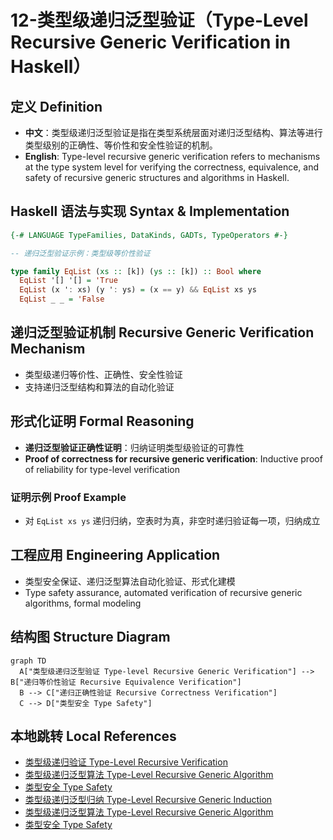 # 12-类型级递归泛型验证（Type-Level Recursive Generic Verification in Haskell）

## 定义 Definition

- **中文**：类型级递归泛型验证是指在类型系统层面对递归泛型结构、算法等进行类型级别的正确性、等价性和安全性验证的机制。
- **English**: Type-level recursive generic verification refers to mechanisms at the type system level for verifying the correctness, equivalence, and safety of recursive generic structures and algorithms in Haskell.

## Haskell 语法与实现 Syntax & Implementation

```haskell
{-# LANGUAGE TypeFamilies, DataKinds, GADTs, TypeOperators #-}

-- 递归泛型验证示例：类型级等价性验证

type family EqList (xs :: [k]) (ys :: [k]) :: Bool where
  EqList '[] '[] = 'True
  EqList (x ': xs) (y ': ys) = (x == y) && EqList xs ys
  EqList _ _ = 'False
```

## 递归泛型验证机制 Recursive Generic Verification Mechanism

- 类型级递归等价性、正确性、安全性验证
- 支持递归泛型结构和算法的自动化验证

## 形式化证明 Formal Reasoning

- **递归泛型验证正确性证明**：归纳证明类型级验证的可靠性
- **Proof of correctness for recursive generic verification**: Inductive proof of reliability for type-level verification

### 证明示例 Proof Example

- 对 `EqList xs ys` 递归归纳，空表时为真，非空时递归验证每一项，归纳成立

## 工程应用 Engineering Application

- 类型安全保证、递归泛型算法自动化验证、形式化建模
- Type safety assurance, automated verification of recursive generic algorithms, formal modeling

## 结构图 Structure Diagram

```mermaid
graph TD
  A["类型级递归泛型验证 Type-level Recursive Generic Verification"] --> B["递归等价性验证 Recursive Equivalence Verification"]
  B --> C["递归正确性验证 Recursive Correctness Verification"]
  C --> D["类型安全 Type Safety"]
```

## 本地跳转 Local References

- [类型级递归验证 Type-Level Recursive Verification](../79-Type-Level-Recursive-Generic-Proof/01-Type-Level-Recursive-Generic-Proof-in-Haskell.md)
- [类型级递归泛型算法 Type-Level Recursive Generic Algorithm](../72-Type-Level-Recursive-Generic-Algorithm/01-Type-Level-Recursive-Generic-Algorithm-in-Haskell.md)
- [类型安全 Type Safety](../14-Type-Safety/01-Type-Safety-in-Haskell.md)
- [类型级递归泛型归纳 Type-Level Recursive Generic Induction](../82-Type-Level-Recursive-Generic-Induction/01-Type-Level-Recursive-Generic-Induction-in-Haskell.md)
- [类型级递归泛型算法 Type-Level Recursive Generic Algorithm](../72-Type-Level-Recursive-Generic-Algorithm/01-Type-Level-Recursive-Generic-Algorithm-in-Haskell.md)
- [类型安全 Type Safety](../14-Type-Safety/01-Type-Safety-in-Haskell.md)
